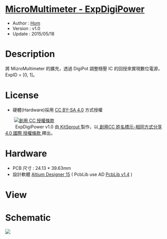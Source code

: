 [MicroMultimeter - ExpDigiPower](https://github.com/KitSprout/MicroMultimeter)
========
* Author  : [Hom](http://about.me/Hom)
* Version : v1.0
* Update  : 2015/05/18

Description
========
將 MizroMultimeter 的擴充，透過 DigiPot 調整穩壓 IC 的回授來實現數位電源，ExpID = [0, 1]。

License
========
* 硬體(Hardware)採用 [CC BY-SA 4.0](http://creativecommons.org/licenses/by-sa/4.0/deed.zh_TW) 方式授權 
  
　　<a rel="license" href="http://creativecommons.org/licenses/by-sa/4.0/deed.zh_TW"><img alt="創用 CC 授權條款" style="border-width:0" src="http://i.creativecommons.org/l/by-sa/3.0/tw/80x15.png" /></a>  
　　<span xmlns:dct="http://purl.org/dc/terms/" property="dct:title"> ExpDigiPower v1.0 </span>由<a xmlns:cc="http://creativecommons.org/ns#" href="https://github.com/KitSprout" property="cc:attributionName" rel="cc:attributionURL"> KitSprout </a>製作，以<a rel="license" href="http://creativecommons.org/licenses/by-sa/4.0/deed.zh_TW"> 創用CC 姓名標示-相同方式分享 4.0 國際 授權條款 </a>釋出。  

Hardware
========
* PCB 尺寸 : 24.13 * 39.63mm
* 設計軟體 [Altium Designer 15](http://www.altium.com/en/products/altium-designer) ( PcbLib use AD [PcbLib v1.4](https://github.com/KitSprout/AltiumDesigner_PcbLibrary/releases/tag/v1.4) ) 

View
========


Schematic
========
<img src="https://lh3.googleusercontent.com/-J8Ym0Ng3rdg/VVlhhodtsLI/AAAAAAAAMew/FBmEoAdzgGw/s1600/ExpDigiPower.png"/>
